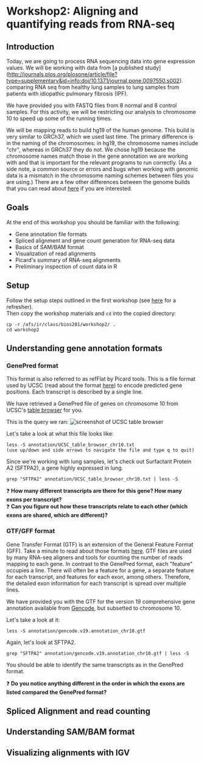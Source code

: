 Workshop2: Aligning and quantifying reads from RNA-seq
======================================================

Introduction
------------

Today, we are going to process RNA sequencing data into gene expression
values. We will be working with data from [a published study] 
(http://journals.plos.org/plosone/article/file?type=supplementary&id=info:doi/10.1371/journal.pone.0097550.s002).
comparing RNA seq from healthy lung samples to lung samples from patients with
idiopathic pulmonary fibrosis (IPF).

We have provided you with FASTQ files from 8 normal and 8 control
samples. For this activity, we will be restricting our analysis to
chromosome 10 to speed up some of the running times.

We will be mapping reads to build hg19 of the human genome. This build
is very similar to GRCh37, which we used last time. The primary difference
is in the naming of the chromosomes: in hg19, the chromosome names include
"chr", whereas in GRCh37 they do not. We chose hg19 because the chromosome
names match those in the gene annotation we are working with and that is
important for the relevant programs to run correctly. (As a side note, a
common source or errors and bugs when working with genomic data is a
mismatch in the chromosome naming schemes between files you are using.) 
There are a few other differences between the genome builds that you can read about
[here](https://wiki.dnanexus.com/Scientific-Notes/human-genome) if you are
interested. 

Goals
-----
At the end of this workshop you should be familiar with the following:
* Gene annotation file formats
* Spliced alignment and gene count generation for RNA-seq data
* Basics of SAM/BAM format
* Visualization of read alignments
* Picard's summary of RNA-seq alignments
* Preliminary inspection of count data in R

Setup
-----
Follow the setup steps outlined in the first workshop (see
[here](https://github.com/zaczap/bios201/blob/master/setup.md) for a refresher).  
Then copy the workshop materials and `cd` into the copied directory:
```
cp -r /afs/ir/class/bios201/workshop2/ .
cd workshop2
```

Understanding gene annotation formats
-------------------------------------

### GenePred format
This format is also referred to as refFlat by Picard tools. This is a file
format used by UCSC (read about the format
[here](http://genome.ucsc.edu/FAQ/FAQformat.html#format9)) to encode
predicted gene positions. Each transcript is described by a single line.

We have retrieved a GenePred file of genes on chromosome 10 from UCSC's
[table browser](https://genome.ucsc.edu/cgi-bin/hgTables) for you.

This is the query we ran:
![screenshot of UCSC table browser](http://web.stanford.edu/class/bios201/table_browser_screenshot.png)

Let's take a look at what this file looks like:
```
less -S annotation/UCSC_table_browser_chr10.txt
(use up/down and side arrows to navigate the file and type q to quit)
```

Since we're working with lung samples, let's check out Surfactant Protein
A2 (SFTPA2), a gene highly expressed in lung.
```
grep "SFTPA2" annotation/UCSC_table_browser_chr10.txt | less -S
```

:question: **How many different transcripts are there for this gene? How
	   many exons per transcript?**  
:question: **Can you figure out how these transcripts relate to each other
	   (which exons are shared, which are different)?**

### GTF/GFF format
Gene Transfer Format (GTF) is an extension of the General Feature Format
(GFF). Take a minute to read about those formats
[here](http://genome.ucsc.edu/FAQ/FAQformat.html#format3). GTF files are
used by many RNA-seq aligners and tools for counting the number of reads
mapping to each gene. In contrast to the GenePred format, each "feature"
occupies a line. There will often be a feature for a gene, a separate
feature for each transcript, and features for each exon, among
others. Therefore, the detailed exon information for each transcript is
spread over multiple lines.

We have provided you with the GTF for the version 19 comprehensive gene annotation available
from [Gencode](https://www.gencodegenes.org/releases/19.html), but
subsetted to chromosome 10.

Let's take a look at it:
```
less -S annotation/gencode.v19.annotation_chr10.gtf
```

Again, let's look at SFTPA2.
```
grep "SFTPA2" annotation/gencode.v19.annotation_chr10.gtf | less -S
```
You should be able to identify the same transcripts as in the GenePred format.

:question: **Do you notice anything different in the order in which the
	   exons are listed compared the GenePred format?**

Spliced Alignment and read counting
-----------------------------------

Understanding SAM/BAM format
----------------------------

Visualizing alignments with IGV
-------------------------------